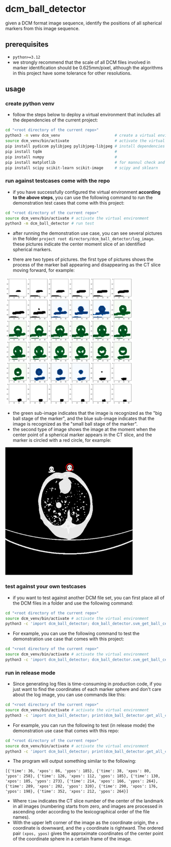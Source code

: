 # dcm_ball_detector
given a DCM format image sequence, identify the positions of all spherical markers from this image sequence.

## prerequisites

- `python>=3.12`
- we strongly recommend that the scale of all DCM files involved in marker identification should be 0.625mm/pixel, although the algorithms in this project have some tolerance for other resolutions.

## usage

### create python venv

- follow the steps below to deploy a virtual environment that includes all the dependencies of the current project:

```bash
cd "<root directory of the current repo>"
python3 -m venv dcm_venv                        # create a virtual environment
source dcm_venv/bin/activate                    # activate the virtual environment
pip install pydicom pylibjpeg pylibjpeg-libjpeg # install dependencies related to DCM file reading
pip install tqdm                                #
pip install numpy                               # 
pip install matplotlib                          # for mannul check and debug
pip install scipy scikit-learn scikit-image     # scipy and sklearn 
```

### run against testcases come with the repo

- if you have successfully configured the virtual environment **according to the above steps**, you can use the following command to run the demonstration test cases that come with this project:

```bash
cd "<root directory of the current repo>"
source dcm_venv/bin/activate # activate the virtual environment
python3 -m dcm_ball_detector # run test
```

- after running the demonstration use case, you can see several pictures in the folder `project root directory/dcm_ball_detector/log_image`. these pictures indicate the center moment slice of an identified spherical markers.

- there are two types of pictures. the first type of pictures shows the process of the marker ball appearing and disappearing as the CT slice moving forward, for example:

<img src="./img/img_process.png" style="width: 400px">

- the green sub-image indicates that the image is recognized as the "big ball stage of the marker", and the blue sub-image indicates that the image is recognized as the "small ball stage of the marker".
- the second type of image shows the image at the moment when the center point of a spherical marker appears in the CT slice, and the marker is circled with a red circle, for example:

<img src="./img/img_dcm.png" style="width: 400px">

### test against your own testcases

- if you want to test against another DCM file set, you can first place all of the DCM files in a folder and use the following command:

```bash
cd "<root directory of the current repo>"
source dcm_venv/bin/activate # activate the virtual environment
python3 -c 'import dcm_ball_detector; dcm_ball_detector.svm_get_ball_centers_in_folder_and_dump_log("<The folder where the target DCMs are located>")'
```

- For example, you can use the following command to test the demonstration use case that comes with this project:

```bash
cd "<root directory of the current repo>"
source dcm_venv/bin/activate # activate the virtual environment
python3 -c 'import dcm_ball_detector; dcm_ball_detector.svm_get_ball_centers_in_folder_and_dump_log("./data_sample/2023_01_03_0.625 x 0.625_501/")'
```

### run in release mode

- Since generating log files is time-consuming in production code, if you just want to find the coordinates of each marker sphere and don't care about the log image, you can use commands like this:

```bash
cd "<root directory of the current repo>"
source dcm_venv/bin/activate # activate the virtual environment
python3 -c 'import dcm_ball_detector; print(dcm_ball_detector.get_all_cluster_center_in_folder("<the target folder>"))'
```

- For example, you can run the following to test (in release mode) the demonstration use case that comes with this repo:

```bash
cd "<root directory of the current repo>"
source dcm_venv/bin/activate # activate the virtual environment
python3 -c 'import dcm_ball_detector; print(dcm_ball_detector.get_all_cluster_center_in_folder("./data_sample/2023_01_03_0.625 x 0.625_501/"))'
```

- The program will output something similar to the following:

```
[{'time': 36, 'xpos': 86, 'ypos': 185}, {'time': 38, 'xpos': 80, 'ypos': 258}, {'time': 126, 'xpos': 112, 'ypos': 185}, {'time': 130, 'xpos': 105, 'ypos': 273}, {'time': 214, 'xpos': 166, 'ypos': 264}, {'time': 289, 'xpos': 202, 'ypos': 320}, {'time': 290, 'xpos': 176, 'ypos': 198}, {'time': 352, 'xpos': 212, 'ypos': 264}]
```

- Where `time` indicates the CT slice number of the center of the landmark in all images (numbering starts from zero, and images are processed in ascending order according to the lexicographical order of the file names).
- With the upper left corner of the image as the coordinate origin, the `x` coordinate is downward, and the `y` coordinate is rightward. The ordered pair `(xpos, ypos)` gives the approximate coordinates of the center point of the coordinate sphere in a certain frame of the image.
